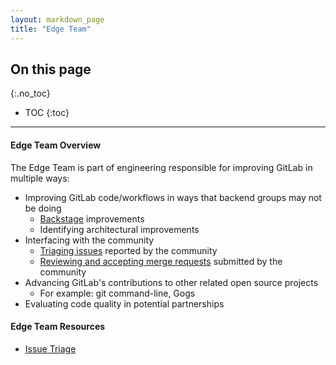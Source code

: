 ```yaml
---
layout: markdown_page
title: "Edge Team"
---
```


## On this page
{:.no_toc}

- TOC
{:toc}

----

#### Edge Team Overview

The Edge Team is part of engineering responsible for improving GitLab
in multiple ways:

  * Improving GitLab code/workflows in ways that backend groups may not be doing
    * [Backstage](/jobs/specialist/backstage/) improvements
    * Identifying architectural improvements
  * Interfacing with the community
    * [Triaging issues](/jobs/specialist/issue-triage/) reported by the community
    * [Reviewing and accepting merge requests](/jobs/merge-request-coach/) submitted by the community
  * Advancing GitLab's contributions to other related open source projects
    * For example: git command-line, Gogs
  * Evaluating code quality in potential partnerships

#### Edge Team Resources

  * [Issue Triage](/handbook/edge/issue-triage/)
